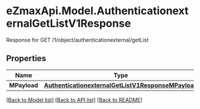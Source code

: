 # eZmaxApi.Model.AuthenticationexternalGetListV1Response
Response for GET /1/object/authenticationexternal/getList

## Properties

Name | Type | Description | Notes
------------ | ------------- | ------------- | -------------
**MPayload** | [**AuthenticationexternalGetListV1ResponseMPayload**](AuthenticationexternalGetListV1ResponseMPayload.md) |  | 

[[Back to Model list]](../README.md#documentation-for-models) [[Back to API list]](../README.md#documentation-for-api-endpoints) [[Back to README]](../README.md)

